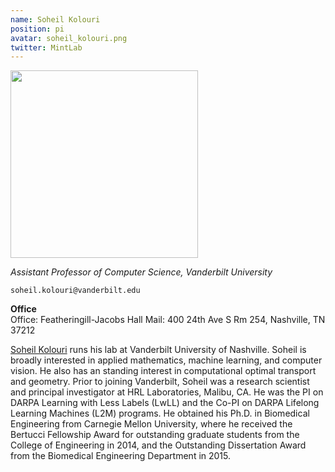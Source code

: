 ```yaml
---
name: Soheil Kolouri
position: pi
avatar: soheil_kolouri.png
twitter: MintLab
---
```


<img width="300" src="{{site.baseurl}}/images/people/{{page.avatar}}" data-action="zoom">

_Assistant Professor of Computer Science, Vanderbilt University_<br>

<i class="fa fa-envelope-o"></i> `soheil.kolouri@vanderbilt.edu`

**Office**<br>
Office: Featheringill-Jacobs Hall
Mail: 400 24th Ave S Rm 254, Nashville, TN 37212<br>


[Soheil Kolouri](http://skolouri.github.io/) runs his lab at Vanderbilt University of Nashville.
Soheil is broadly interested in applied mathematics, machine learning, and computer vision. He also
has an standing interest in computational optimal transport and geometry. Prior to joining Vanderbilt,
Soheil was a research scientist and principal investigator at HRL Laboratories, Malibu, CA. He was
the PI on DARPA Learning with Less Labels (LwLL) and the Co-PI on DARPA Lifelong Learning Machines (L2M) programs.
He obtained his Ph.D. in Biomedical Engineering from Carnegie Mellon University, where he received the Bertucci Fellowship Award for outstanding graduate students from the College of Engineering in 2014, and the Outstanding Dissertation Award from the Biomedical Engineering Department in 2015.
